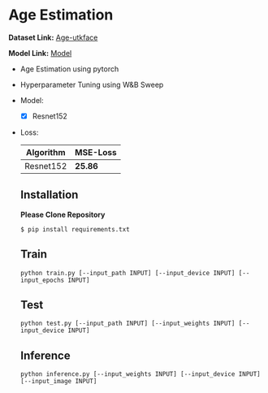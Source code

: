 # Age Estimation


  **Dataset Link:** [Age-utkface](https://www.kaggle.com/jangedoo/utkface-new)
  
  **Model Link:** [Model](https://drive.google.com/file/d/1MTcZQVhlZK3Vmy3VMNdD4i0MrdRxmlFA/view?usp=sharing)

  - Age Estimation using pytorch

  - Hyperparameter Tuning using W&B Sweep

  - Model:

    - [x]  Resnet152


  - Loss:

    Algorithm | MSE-Loss |
    ------------- | ------------- |
    Resnet152 | **25.86** |
    

      ## Installation
      
       **Please Clone Repository**
       
      ```
      $ pip install requirements.txt
      ```
      

     ## Train
           
      ```
      python train.py [--input_path INPUT] [--input_device INPUT] [--input_epochs INPUT]
      ```                             

    ## Test
           
      ```
      python test.py [--input_path INPUT] [--input_weights INPUT] [--input_device INPUT]
      ```  
      
    ## Inference
           
      ```
      python inference.py [--input_weights INPUT] [--input_device INPUT] [--input_image INPUT]
      ```  
